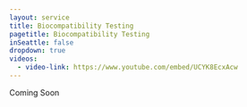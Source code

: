 ```yaml
---
layout: service
title: Biocompatibility Testing
pagetitle: Biocompatibility Testing
inSeattle: false
dropdown: true
videos:
  - video-link: https://www.youtube.com/embed/UCYK8EcxAcw
---
```

<!-- Dentistry is one of the rare medical professions that places foreign materials into the body and expects it to be accepted and sustained. The reality is, many people have sensitivities known and unknown to materials and chemicals. At Integrative Dentistry we are very cognisant  about offering the safest treatment for our patients. Material safety is of utmost importance.

In addition to lab testing for biocompatibility, we offer chair side/pre-procedure muscle testing, for accurate and immediate material safety and biocompatibility.  

Ultimately, we offer a unique and individualized reassurance for you and your provider to move forward using dental materials that are the safest available for you!

Muscle testing a practical application of applied kinesiology to get specific “yes” and “no” answers from the body’s first neurological response. An accurate way to test for material safety, chemical safety, material preference, complete removal of decay and infection, treatment sequencing, etc.

<br>

__Videos__

{% include videos.html %} -->
Coming Soon